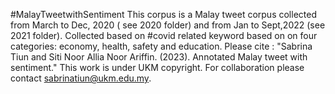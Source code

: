 #MalayTweetwithSentiment
This corpus is a Malay tweet corpus collected from March to Dec, 2020 ( see 2020 folder) and from Jan to Sept,2022 (see 2021 folder).
Collected based on #covid related keyword based on on four categories: economy, health, safety and education.
Please cite : "Sabrina Tiun  and Siti Noor Allia Noor Ariffin. (2023). Annotated Malay tweet with sentiment."
This work is under UKM copyright.
For collaboration please contact sabrinatiun@ukm.edu.my.
